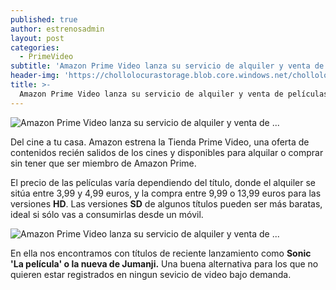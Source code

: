 ```yaml
---
published: true
author: estrenosadmin
layout: post
categories:
  - PrimeVideo
subtitle: 'Amazon Prime Video lanza su servicio de alquiler y venta de películas recién estrenadas'
header-img: 'https://chollolocurastorage.blob.core.windows.net/chollolocura/NovedadesStreaming/AmazonTienda2.PNG'
title: >-
  Amazon Prime Video lanza su servicio de alquiler y venta de películas recién estrenadas
---
```

![Amazon Prime Video lanza su servicio de alquiler y venta de ...](https://chollolocurastorage.blob.core.windows.net/chollolocura/NovedadesStreaming/AmazonTienda2.PNG)

Del cine a tu casa. Amazon estrena la Tienda Prime Video, una oferta de contenidos recién salidos de los cines y disponibles para alquilar o comprar sin tener que ser miembro de Amazon Prime.

<!--break-->

El precio de las películas varía dependiendo del título, donde el alquiler se sitúa entre 3,99 y 4,99 euros, y la compra entre 9,99 o 13,99 euros para las versiones **HD**. Las versiones **SD** de algunos títulos pueden ser más baratas, ideal si sólo vas a consumirlas desde un móvil.  

![Amazon Prime Video lanza su servicio de alquiler y venta de ...](https://chollolocurastorage.blob.core.windows.net/chollolocura/NovedadesStreaming/AmazonTienda1.PNG)

En ella nos encontramos con títulos de reciente lanzamiento como **Sonic 'La película' o la nueva de Jumanji.** Una buena alternativa para los que no quieren estar registrados en ningun sevicio de video bajo demanda.